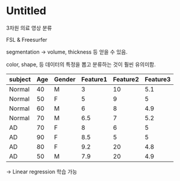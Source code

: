 # Untitled

3차원 의료 영상 분류 



FSL & Freesurfer 

segmentation -&gt; volume, thickness 등 얻을 수 있음.

color, shape, 등 데이터의 특정을 뽑고 분류하는 것이 훨씬 유의미함. 



| subject | Age | Gender | Feature1 | Feature2 | Feature3 |
| :--- | :--- | :--- | :--- | :--- | :--- |
| Normal | 40 | M | 3 | 10 | 5.1 |
| Normal | 50 | F | 5 | 9 | 5 |
| Normal | 60 | M | 6 | 8 | 4.9 |
| Normal | 70 | M | 6.5 | 7 | 5.2 |
| AD | 70 | F | 8 | 6 | 5 |
| AD | 90 | F | 8.5 | 5 | 5 |
| AD | 80 | F | 9.2 | 20 | 4.8 |
| AD | 50 | M | 7.9 | 20 | 4.9 |

-&gt; Linear regression 학습 가능



